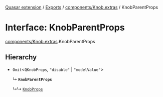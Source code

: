 [Quasar extension](../index.md) / [Exports](../modules.md) / [components/Knob.extras](../modules/components_Knob_extras.md) / KnobParentProps

# Interface: KnobParentProps

[components/Knob.extras](../modules/components_Knob_extras.md).KnobParentProps

## Hierarchy

- `Omit`<`QKnobProps`, ``"disable"`` \| ``"modelValue"``\>

  ↳ **`KnobParentProps`**

  ↳↳ [`KnobProps`](components_Knob_extras.KnobProps.md)

